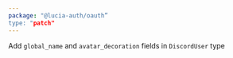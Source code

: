 ```yaml
---
package: "@lucia-auth/oauth”
type: "patch"
---
```


Add `global_name` and `avatar_decoration` fields in `DiscordUser` type